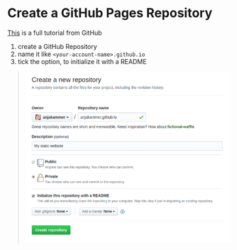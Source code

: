 # Create a GitHub Pages Repository
[This](https://guides.github.com/features/pages/) is a full tutorial from GitHub


1. create a GitHub Repository
2. name it like `<your-account-name>.github.io`
3. tick the option, to initialize it with a README

> ![create a GitHub Pages repository](img/1-create-repo.png)
